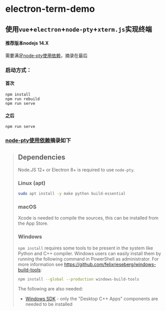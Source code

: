 # electron-term-demo

## 使用`vue`+`electron`+`node-pty`+`xterm.js`实现终端

#### 推荐版本nodejs 14.X

需要满足[node-pty使用依赖](https://github.com/microsoft/node-pty#dependencies)，摘录在最后

### 启动方式：

#### 首次

```shell
npm install
npm run rebuild
npm run serve
```

#### 之后

```shell
npm run serve
```

### [node-pty使用依赖](https://github.com/microsoft/node-pty#dependencies)摘录如下

> ## Dependencies
> Node.JS 12+ or Electron 8+ is required to use `node-pty`.
> ### Linux (apt)
> ```sh
> sudo apt install -y make python build-essential
> ```
> ### macOS
> Xcode is needed to compile the sources, this can be installed from the App Store.
> ### Windows
> `npm install` requires some tools to be present in the system like Python and C++ compiler. Windows users can easily install them by running the following command in PowerShell as administrator. For more information see https://github.com/felixrieseberg/windows-build-tools:
> ```sh
> npm install --global --production windows-build-tools
> ```
> The following are also needed:
> - [Windows SDK](https://developer.microsoft.com/en-us/windows/downloads/windows-10-sdk) - only the "Desktop C++ Apps" components are needed to be installed